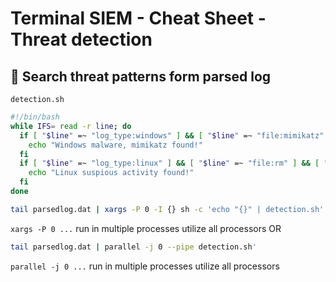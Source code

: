 # **Terminal SIEM - Cheat Sheet - Threat detection**

## :bookmark:  **Search threat patterns form parsed log**
`detection.sh`
```bash
#!/bin/bash
while IFS= read -r line; do
  if [ "$line" =~ "log_type:windows" ] && [ "$line" =~ "file:mimikatz" ]; then
    echo "Windows malware, mimikatz found!"
  fi
  if [ "$line" =~ "log_type:linux" ] && [ "$line" =~ "file:rm" ] && [ "$line" =~ ".bash_history" ]; then
    echo "Linux suspious activity found!"
  fi
done
```
```bash
tail parsedlog.dat | xargs -P 0 -I {} sh -c 'echo "{}" | detection.sh'
```
`xargs -P 0 ...` run in multiple processes utilize all processors
OR
```bash
tail parsedlog.dat | parallel -j 0 --pipe detection.sh'
``` 
`parallel -j 0 ...` run in multiple processes utilize all processors
